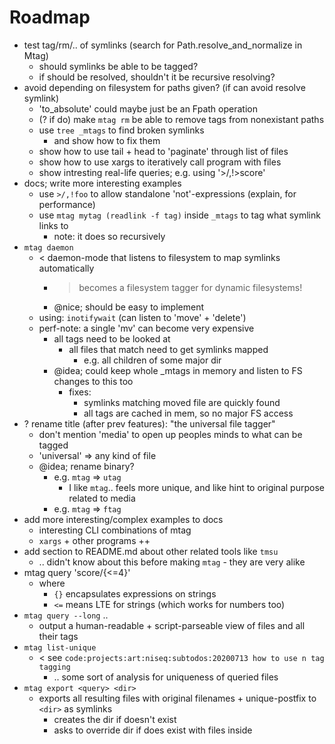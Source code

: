 # Roadmap

* test tag/rm/.. of symlinks (search for Path.resolve_and_normalize in Mtag)
  * should symlinks be able to be tagged?
  * if should be resolved, shouldn't it be recursive resolving?
* avoid depending on filesystem for paths given? (if can avoid resolve symlink)
  * 'to_absolute' could maybe just be an Fpath operation
  * (? if do) make `mtag rm` be able to remove tags from nonexistant paths
  * use `tree _mtags` to find broken symlinks
    * and show how to fix them
  * show how to use tail + head to 'paginate' through list of files
  * show how to use xargs to iteratively call program with files
  * show intresting real-life queries; e.g. using '>/,!>score'
* docs; write more interesting examples
  * use `>/,!foo` to allow standalone 'not'-expressions (explain, for performance)
  * use `mtag mytag (readlink -f tag)` inside `_mtags` to tag what symlink links to
    * note: it does so recursively
* `mtag daemon`
  * < daemon-mode that listens to filesystem to map symlinks automatically
    * > becomes a filesystem tagger for dynamic filesystems!
    * @nice; should be easy to implement
  * using: `inotifywait` (can listen to 'move' + 'delete')
  * perf-note: a single 'mv' can become very expensive
    * all tags need to be looked at
      * all files that match need to get symlinks mapped
        * e.g. all children of some major dir
    * @idea; could keep whole _mtags in memory and listen to FS changes to this too
      * fixes:
        * symlinks matching moved file are quickly found
        * all tags are cached in mem, so no major FS access 
* ? rename title (after prev features): "the universal file tagger"
  * don't mention 'media' to open up peoples minds to what can be tagged
  * 'universal' => any kind of file
  * @idea; rename binary?
    * e.g. `mtag` => `utag` 
      * I like `mtag`.. feels more unique, and like hint to original purpose
        related to media
    * e.g. `mtag` => `ftag` 
* add more interesting/complex examples to docs
  * interesting CLI combinations of mtag
  * `xargs` + other programs ++
* add section to README.md about other related tools like `tmsu`
  * .. didn't know about this before making `mtag` - they are very alike
* mtag query 'score/{<=4}'
  * where
    * `{}` encapsulates expressions on strings
    * `<=` means LTE for strings (which works for numbers too)
* `mtag query --long` ..
  * output a human-readable + script-parseable view of files and all their tags
* `mtag list-unique`
  * < see `code:projects:art:niseq:subtodos:20200713 how to use n tag tagging`
    * .. some sort of analysis for uniqueness of queried files
* `mtag export <query> <dir>`
  * exports all resulting files with original filenames + unique-postfix to `<dir>`
    as symlinks
    * creates the dir if doesn't exist
    * asks to override dir if does exist with files inside
